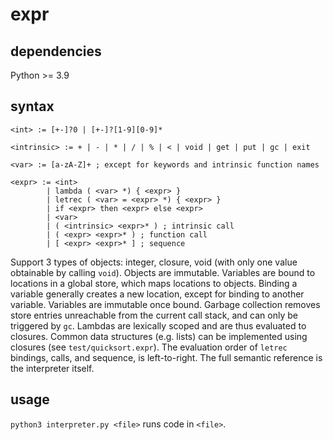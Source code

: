 # expr

## dependencies

Python >= 3.9

## syntax

```
<int> := [+-]?0 | [+-]?[1-9][0-9]*

<intrinsic> := + | - | * | / | % | < | void | get | put | gc | exit

<var> := [a-zA-Z]+ ; except for keywords and intrinsic function names

<expr> := <int>
        | lambda ( <var> *) { <expr> }
        | letrec ( <var> = <expr> *) { <expr> }
        | if <expr> then <expr> else <expr>
        | <var>
        | ( <intrinsic> <expr>* ) ; intrinsic call
        | ( <expr> <expr>* ) ; function call
        | [ <expr> <expr>* ] ; sequence

```

Support 3 types of objects: integer, closure, void (with only one value obtainable by calling `void`).
Objects are immutable.
Variables are bound to locations in a global store, which maps locations to objects.
Binding a variable generally creates a new location, except for binding to another variable.
Variables are immutable once bound.
Garbage collection removes store entries unreachable from the current call stack, and can only be triggered by `gc`.
Lambdas are lexically scoped and are thus evaluated to closures.
Common data structures (e.g. lists) can be implemented using closures (see `test/quicksort.expr`).
The evaluation order of `letrec` bindings, calls, and sequence, is left-to-right.
The full semantic reference is the interpreter itself.

## usage

`python3 interpreter.py <file>` runs code in `<file>`.
